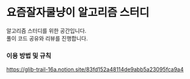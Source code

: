 # 요즘잘자쿨냥이 알고리즘 스터디<br>
알고리즘 스터디를 위한 공간입니다.<br>
풀이 코드 공유와 리뷰를 진행합니다.<br>
### 이용 방법 및 규칙
https://glib-trail-16a.notion.site/83fd152a48114de9abb5a23095fca9a4 

